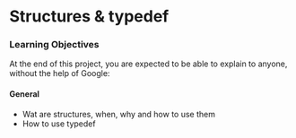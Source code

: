 # Structures & typedef

### Learning Objectives
At the end of this project, you are expected to be able to explain to anyone, without the help  of Google:

#### General
- Wat are structures, when, why and how to use them
- How to use typedef



